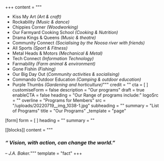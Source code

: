+++
content = """
* Kiss My Art _(Art & craft)_
* Rockability _(Music & dance)_
* Chippies Corner _(Woodworking)_
* Our Farmyard Cooking School  _(Cooking & Nutrition)_
* Drama Kings & Queens _(Music & theatre)_
* Community Connect _(Socialising by the Noosa river with friends)_
* All Sports _(Sport & Fitness)_
* Metal Heads & Motors _(Mechanical & Metal)_
* Tech Connect _(Information Technology)_
* Farmability _(Farm animal & environment)_
* Gone Fishin _(Fishing)_
* Our Big Day Out (_Community activities & socialising)_
* Commando Outdoor Education _(Camping & outdoor education)_
* Purple Thumbs _(Gardening and horticulture)_"""
credit = ""
cta = [ ]
customiseForm = false
description = "Our programs"
draft = true
enableCTA = false
heading = "Our Range of programs include:"
logoSrc = ""
overline = "Programs for Members"
src = "/uploads/20220719__img_1038-1.jpg"
subheading = ""
summary = "List of Programs"
title = "Our Programs"
_template = "page"

[form]
form = [ ]
heading = ""
summary = ""

[[blocks]]
content = """
### _“ Vision, with action, can change the world.”_

_– J.A. Baker._"""
template = "fact"
+++

